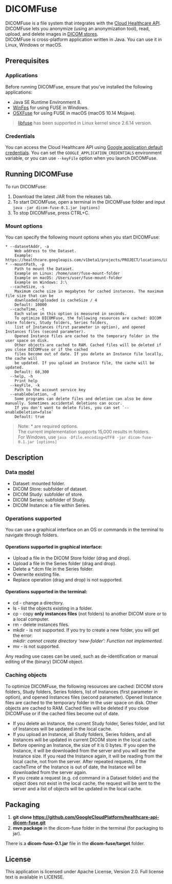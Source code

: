 # DICOMFuse

DICOMFuse is a file system that integrates with the
[Cloud Healthcare API](https://cloud.google.com/healthcare/). DICOMFuse lets you
anonymize (using an anonymization tool), read, upload, and delete images in
[DICOM stores](https://cloud.google.com/healthcare/docs/how-tos/dicom). \
DICOMFuse is cross-platform application written in Java. You can use it in
Linux, Windows or macOS.

## Prerequisites

### Applications

Before running DICOMFuse, ensure that you've installed the following
applications:

*   Java SE Runtime Environment 8.
*   [WinFps](https://github.com/billziss-gh/winfsp) for using FUSE in Windows.
*   [OSXFuse](https://osxfuse.github.io/) for using FUSE in macOS (macOS 10.14
    Mojave).

> [libfuse](https://github.com/libfuse/libfuse) has been supported in Linux
> kernel since 2.6.14 version.

### Credentials

You can access the Cloud Healthcare API using
[Google application default credentials](https://cloud.google.com/docs/authentication/production#howtheywork).
You can set the `GOOGLE_APPLICATION_CREDENTIALS` environment variable, or you
can use `--keyFile` option when you launch DICOMFuse.

## Running DICOMFuse

To run DICOMFuse:

1.  Download the latest JAR from the releases tab.
2.  To start DICOMFuse, open a terminal in the DICOMFuse folder and input `java
    -jar dicom-fuse-0.1.jar [options]`
3.  To stop DICOMFuse, press CTRL+C.

### Mount options

You can specify the following mount options when you start DICOMFuse:

```
* --datasetAddr, -a
    Web address to the Dataset.
    Example: https://healthcare.googleapis.com/v1beta1/projects/PROJECT/locations/LOCATION/datasets/DATASET
* --mountPath, -p
    Path to mount the Dataset.
    Example on Linux: /home/user/fuse-mount-folder
    Example on macOS: /Users/user/fuse-mount-folder
    Example on Windows: J:\
  --cacheSize, -s
    Maximum cache size in megabytes for cached instances. The maximum file size that can be
    downloaded/uploaded is cacheSize / 4
    Default: 10000
  --cacheTime, -t
    Each value in this option is measured in seconds.
    To optimize DICOMFuse, the following resources are cached: DICOM store folders, Study folders, Series folders,
    list of Instances (first parameter in option), and opened Instances files (second parameter).
    Opened Instance files are cached to the temporary folder in the user space on disk.
    Other objects are cached to RAM. Cached files will be deleted if you close DICOMFuse or if the cached
    files become out of date. If you delete an Instance file locally, the cache will
    be updated. If you upload an Instance file, the cache will be updated.
    Default: 60,300
  --help, -h
    Print help
  --keyFile, -k
    Path to the account service key
  --enableDeletion, -d
    Some programs can delete files and deletion can also be done manually. Sometimes accidental deletions can occur.
    If you don't want to delete files, you can set `--enableDeletion=false`
    Default: true
```

> Note: * are required options. \
> The current implementation supports 15,000 results in folders. \
> For Windows, use `java -Dfile.encoding=UTF8 -jar dicom-fuse-0.1.jar [options]`

## Description

### Data [model](https://cloud.google.com/healthcare/docs/concepts/projects-datasets-data-stores)

*   Dataset: mounted folder.
*   DICOM Store: subfolder of dataset.
*   DICOM Study: subfolder of store.
*   DICOM Series: subfolder of Study.
*   DICOM Instance: a file within Series.

### Operations supported

You can use a graphical interface on an OS or commands in the terminal to
navigate through folders.

#### Operations supported in graphical interface:

*   Upload a file in the DICOM Store folder (drag and drop).
*   Upload a file in the Series folder (drag and drop).
*   Delete a *.dcm file in the Series folder.
*   Overwrite existing file.
*   Replace operation (drag and drop) is not supported.

#### Operations supported in the terminal:

*   cd - change a directory.
*   ls - list the objects existing in a folder.
*   cp - copy **only instances files** (not folders) to another DICOM store or
    to a local computer.
*   rm - delete instances files.
*   mkdir - is not supported. If you try to create a new folder, you will get
    the error: \
    _mkdir: cannot create directory ‘new-folder’: Function not implemented._
*   mv - is not supported.

Any reading use cases can be used, such as de-identification or manual editing
of the (binary) DICOM object.

### Caching objects

To optimize DICOMFuse, the following resources are cached: DICOM store folders,
Study folders, Series folders, list of Instances (first parameter in option),
and opened Instances files (second parameter). Opened Instance files are cached
to the temporary folder in the user space on disk. Other objects are cached to
RAM. Cached files will be deleted if you close DICOMFuse or if the cached files
become out of date.

*   If you delete an Instance, the current Study folder, Series folder, and list
    of Instances will be updated in the local cache.
*   If you upload an Instance, all Study folders, Series folders, and all
    Instances will be updated in current DICOM store in the local cache.
*   Before opening an Instance, the size of it is 0 bytes. If you open the
    Instance, it will be downloaded from the server and you will see the
    Instance size. If you read the Instance again, it will be reading from the
    local cache, not from the server. After repeated requests, if the cacheTime
    of the Instance is out of date, the Instance will be downloaded from the
    server again.
*   If you create a request (e.g. cd command in a Dataset folder) and the object
    does not exist in the local cache, the request will be sent to the server
    and a list of objects will be updated in the local cache.

## Packaging

1.  **git clone https://github.com/GoogleCloudPlatform/healthcare-api-dicom-fuse.git**
2.  **mvn package** in the dicom-fuse folder in the terminal (for packaging to
    jar).

There is a **dicom-fuse-0.1.jar** file in the **dicom-fuse/target** folder.

## License

This application is licensed under Apache License, Version 2.0. Full license
text is available in LICENSE.
